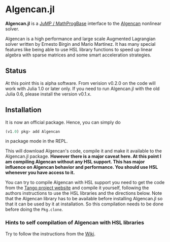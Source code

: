 # Algencan.jl

**Algencan.jl** is a [JuMP / MathProgBase](https://www.juliaopt.org/) interface
to the [Algencan](https://www.ime.usp.br/~egbirgin/tango/codes.php)
nonlinear solver.

Algencan is a high performance and large scale Augmented Lagrangian solver
written by Ernesto Birgin and Mario Martínez. It has many special features like
being able to use HSL library functions to speed up linear algebra with sparse
matrices and some smart acceleration strategies.

## Status

At this point this is alpha software. From verision v0.2.0 on the code will work
with Julia 1.0 or later only. If you need to run Algencan.jl with the old Julia
0.6, please install the version v0.1.x.

## Installation

It is now an official package. Hence, you can simply do

```julia
(v1.0) pkg> add Algencan
```
in package mode in the REPL.

This will download Algencan's code, compile it and make it available to the
Algencan.jl package. **However there is a major caveat here. At this point I am
compiling Algencan without any HSL support. This has major influence on Algencan
behavior and performance. You should use HSL whenever you have access to it.**

You can try to compile Algencan with HSL support you need to get the code from
the [Tango project website](https://www.ime.usp.br/~egbirgin/tango/codes.php)
and compile it yourself, following the authors instructions to use the HSL
libraries and the directions below. Note that the Algencan library has to be
available before installing Algencan.jl so that it can be used by it at
installation. So this compilation needs to be done before doing the
`Pkg.clone`.

### Hints to self compilation of Algencan with HSL libraries

Try to follow the instructions from the 
[Wiki](https://github.com/pjssilva/Algencan.jl/wiki/Compiling-HSL-Libraries-for-use-with-Algencan.jl).

